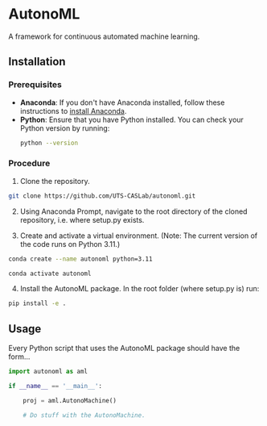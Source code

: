 # AutonoML

A framework for continuous automated machine learning.

## Installation

### Prerequisites

- **Anaconda**: If you don't have Anaconda installed, follow these instructions to [install Anaconda](https://www.anaconda.com/products/distribution).
- **Python**: Ensure that you have Python installed. You can check your Python version by running:
  ```bash
  python --version
  ```

### Procedure

1. Clone the repository.
  ```bash
  git clone https://github.com/UTS-CASLab/autonoml.git
  ```

2. Using Anaconda Prompt, navigate to the root directory of the cloned repository, i.e. where setup.py exists.

3. Create and activate a virtual environment. (Note: The current version of the code runs on Python 3.11.)
  ```bash
  conda create --name autonoml python=3.11
  
  conda activate autonoml
  ```

4. Install the AutonoML package. In the root folder (where setup.py is) run:
  ```bash
  pip install -e .
  ```

## Usage

Every Python script that uses the AutonoML package should have the form...
  ```python
  import autonoml as aml
  
  if __name__ == '__main__':
  
      proj = aml.AutonoMachine()
  
	  # Do stuff with the AutonoMachine.
  ```